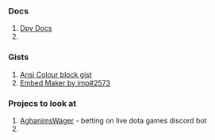 ### Docs
1. [Dpy Docs](https://discordpy.readthedocs.io/en/latest/)
2. 
### Gists
1. [Ansi Colour block gist](https://gist.github.com/kkrypt0nn/a02506f3712ff2d1c8ca7c9e0aed7c06)
2. [Embed Maker by imp#2573](https://gist.github.com/imptype/7b35c6769684fb68178e5719e5f81b6d)

### Projecs to look at 
1. [AghanimsWager](https://github.com/daveknippers/AghanimsWager) - betting on live dota games discord bot
2.